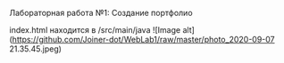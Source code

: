 Лабораторная работа №1: Создание портфолио

index.html находится в /src/main/java
![Image alt](https://github.com/Joiner-dot/WebLab1/raw/master/photo_2020-09-07 21.35.45.jpeg)
